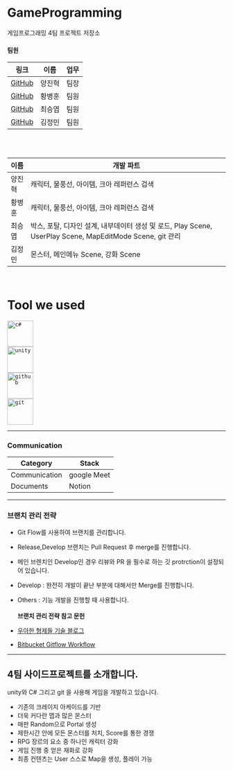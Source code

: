 <!-- Touched by HwangBBang -->

# GameProgramming

게임프로그래밍 4팀 프로젝트 저장소<br>

#### 팀원

| 링크                                       | 이름   | 업무 |
| ------------------------------------------ | ------ | ---- |
| [GitHub](https://github.com/YangJinHyeok)  | 양진혁 | 팀장 |
| [GitHub](https://github.com/HwangBBang)    | 황병훈 | 팀원 |
| [GitHub](https://github.com/seungyeobchoi) | 최승엽 | 팀원 |
| [GitHub](https://github.com/jmkim774)      | 김정민 | 팀원 |

<br><br>

| 이름   | 개발 파트                                                                                |
| ------ |--------------------------------------------------------------------------------------|
| 양진혁 | 캐릭터, 물풍선, 아이템, 크아 레퍼런스 검색                                                            |
| 황병훈 | 캐릭터, 물풍선, 아이템, 크아 레퍼런스 검색                                                                      |
| 최승엽 | 박스, 포탈, 디자인 설계, 내부데이터 생성 및 로드, Play Scene, UserPlay Scene, MapEditMode Scene, git 관리 |
| 김정민 | 몬스터, 메인메뉴 Scene, 강화 Scene                                                            |

<br>

# Tool we used

<code><img title="C#" alt="c#" width="60px" 
        src = "https://cdn.jsdelivr.net/gh/devicons/devicon/icons/csharp/csharp-line.svg" /> </code>
<code><img title="Unity" alt="unity" width="60px" 
        src="https://cdn.jsdelivr.net/gh/devicons/devicon/icons/unity/unity-original-wordmark.svg" /> </code>
<code><img title="GitHub" alt="github" width="60px" 
        src="https://cdn.jsdelivr.net/gh/devicons/devicon/icons/github/github-original-wordmark.svg"/> </code>
<code><img title="Git" alt="git" width="60px" 
        src="https://cdn.jsdelivr.net/gh/devicons/devicon/icons/git/git-original-wordmark.svg" /></code>

---

### Communication

| Category      | Stack       |
| ------------- | ----------- |
| Communication | google Meet |
| Documents     | Notion      |

---

### 브랜치 관리 전략

- Git Flow를 사용하여 브랜치를 관리합니다.

- Release,Develop 브랜치는 Pull Request 후 merge를 진행합니다.

- 메인 브렌치인 Develop인 경우 리뷰와 PR 을 필수로 하는 깃 protrction이 설정되어 있습니다.

- Develop : 완전히 개발이 끝난 부분에 대해서만 Merge를 진행합니다.
- Others : 기능 개발을 진행할 때 사용합니다.
  <br><br>
  <b>브랜치 관리 전략 참고 문헌</b><br>
- [우아한 형제들 기술 블로그](http://woowabros.github.io/experience/2017/10/30/baemin-mobile-git-branch-strategy.html)
- [Bitbucket Gitflow Workflow](https://www.atlassian.com/git/tutorials/comparing-workflows/gitflow-workflow)

---

## 4팀 사이드프로젝트를 소개합니다.

unity와 C# 그리고 git 을 사용해 게임을 개발하고 있습니다.<br>

- 기존의 크레이지 아케이드를 기반
- 더욱 커다란 맵과 많은 몬스터
- 매판 Random으로 Portal 생성
- 제한시간 안에 모든 몬스터를 처치, Score를 통한 경쟁
- RPG 장르의 요소 중 하나인 캐릭터 강화
- 게임 진행 중 얻은 재화로 강화
- 최종 컨텐츠는 User 스스로 Map을 생성, 플레이 가능

